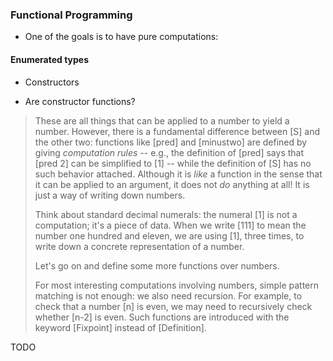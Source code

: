 ### Functional Programming

- One of the goals is to have pure computations:

#### Enumerated types

- Constructors

- Are constructor functions?

> These are all things that can be applied to a number to yield a
> number. However, there is a fundamental difference between [S]
> and the other two: functions like [pred] and [minustwo] are
> defined by giving _computation rules_ -- e.g., the definition of
> [pred] says that [pred 2] can be simplified to [1] -- while the
> definition of [S] has no such behavior attached. Although it is
> _like_ a function in the sense that it can be applied to an
> argument, it does not _do_ anything at all! It is just a way of
> writing down numbers.
>
> Think about standard decimal numerals: the numeral [1] is not a
> computation; it's a piece of data. When we write [111] to mean
> the number one hundred and eleven, we are using [1], three times,
> to write down a concrete representation of a number.
>
> Let's go on and define some more functions over numbers.
>
> For most interesting computations involving numbers, simple
> pattern matching is not enough: we also need recursion. For
> example, to check that a number [n] is even, we may need to
> recursively check whether [n-2] is even. Such functions are
> introduced with the keyword [Fixpoint] instead of [Definition].

TODO
